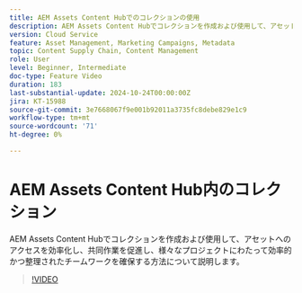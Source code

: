 ```yaml
---
title: AEM Assets Content Hubでのコレクションの使用
description: AEM Assets Content Hubでコレクションを作成および使用して、アセットへのアクセスを効率化し、共同作業を促進し、様々なプロジェクトにわたって効率的かつ整理されたチームワークを確保する方法について説明します。
version: Cloud Service
feature: Asset Management, Marketing Campaigns, Metadata
topic: Content Supply Chain, Content Management
role: User
level: Beginner, Intermediate
doc-type: Feature Video
duration: 183
last-substantial-update: 2024-10-24T00:00:00Z
jira: KT-15988
source-git-commit: 3e7668067f9e001b92011a3735fc8debe829e1c9
workflow-type: tm+mt
source-wordcount: '71'
ht-degree: 0%

---
```



# AEM Assets Content Hub内のコレクション

AEM Assets Content Hubでコレクションを作成および使用して、アセットへのアクセスを効率化し、共同作業を促進し、様々なプロジェクトにわたって効率的かつ整理されたチームワークを確保する方法について説明します。

>[!VIDEO](https://video.tv.adobe.com/v/3435687/?learn=on)
